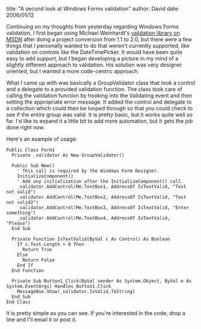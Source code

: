 
title: "A second look at Windows Forms validation"
author: David
date: 2006/01/12

Continuing on my thoughts from yesterday regarding Windows Forms validation, I first began using Michael Weinhardt's [validation library on MSDN](http://msdn.microsoft.com/library/default.asp?url=/library/en-us/dnforms/html/winforms05182004.asp) after doing a project conversion from 1.1 to 2.0, but there were a few things that I personally wanted to do that weren't currently supported, like validation on controls like the DateTimePicker. It would have been quite easy to add support, but I began developing a picture in my mind of a slightly different approach to validation. His solution was very designer oriented, but I wanted a more code-centric approach.

What I came up with was basically a GroupValidator class that took a control and a delegate to a provided validation function. The class took care of calling the validation function by hooking into the Validating event and then setting the appropriate error message. It added the control and delegate to a collection which could then be looped through so that you could check to see if the entire group was valid. It is pretty basic, but it works quite well so far. I'd like to expand it a little bit to add more automation, but it gets the job done right now.

Here's an example of usage:

    Public Class Form1
      Private _validator As New GroupValidator()

      Public Sub New()
        ' This call is required by the Windows Form Designer.
        InitializeComponent()
        ' Add any initialization after the InitializeComponent() call.
        _validator.AddControl(Me.TextBox1, AddressOf IsTextValid, "Text not valid")
        _validator.AddControl(Me.TextBox2, AddressOf IsTextValid, "Test not valid2")
        _validator.AddControl(Me.TextBox3, AddressOf IsTextValid, "Enter something")
        _validator.AddControl(Me.TextBox4, AddressOf IsTextValid, "Please")
      End Sub

      Private Function IsTextValid(ByVal c As Control) As Boolean
        If c.Text.Length > 0 Then
          Return True
        Else
          Return False
        End If
      End Function

      Private Sub Button1_Click(ByVal sender As System.Object, ByVal e As System.EventArgs) Handles Button1.Click
        MessageBox.Show(_validator.IsValid.ToString)
      End Sub
    End Class

It is pretty simple as you can see. If you're interested in the code, drop a line and I'll email it or post it.
